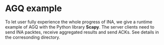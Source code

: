 # AGQ example

To let user fully experience the whole progress of INA, we give a runtime example of AGQ with the Python library **Scapy**. The server clients need to send INA packtes, receive aggregated results and send ACKs. See details in the corresonding directory.